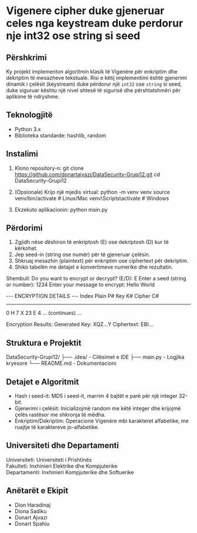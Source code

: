 # Vigenere cipher duke gjeneruar celes nga keystream duke perdorur nje int32 ose string si seed

## Përshkrimi
Ky projekt implementon algoritmin klasik të Vigenère për enkriptim dhe dekriptim të mesazheve tekstuale. Risi e këtij implementimi është gjenerimi dinamik i çelësit (keystream) duke përdorur një `int32` ose `string` si seed, duke siguruar kështu një nivel shtesë të sigurisë dhe përshtatshmëri për aplikime të ndryshme.

## Teknologjitë
- Python 3.x
- Biblioteka standarde: hashlib, random

## Instalimi
1. Klono repository-n:
   git clone https://github.com/donartajvazi/DataSecurity-Grupi12.git
   cd DataSecurity-Grupi12

2. (Opsionale) Krijo një mjedis virtual:
   python -m venv venv
   source venv/bin/activate    # Linux/Mac
   venv\Scripts\activate       # Windows

3. Ekzekuto aplikacionin:
   python main.py

## Përdorimi
1. Zgjidh nëse dëshiron të enkriptosh (E) ose dekriptosh (D) kur të kërkohet.
2. Jep seed-in (string ose numër) për të gjeneruar çelësin.
3. Shkruaj mesazhin (plaintext) për enkriptim ose ciphertext për dekriptim.
4. Shiko tabelën me detajet e konvertimeve numerike dhe rezultatin.

Shembull:
Do you want to encrypt or decrypt? (E/D): E
Enter a seed (string or number): 1234
Enter your message to encrypt: Hello World

--- ENCRYPTION DETAILS ---
Index Plain  P#   Key   K#   Cipher  C#
----- -----  ---- ----- ---- ------- ----
0     H      7    X     23  E       4
... (continues) ...

Encryption Results:
Generated Key: XQZ...Y
Ciphertext: EBI...

## Struktura e Projektit
DataSecurity-Grupi12/
├── .idea/                - Cilësimet e IDE
├── main.py               - Logjika kryesore
└── README.md             - Dokumentacioni

## Detajet e Algoritmit
- Hash i seed-it: MD5 i seed-it, marrim 4 bajtët e parë për një integer 32-bit.
- Gjenerimi i çelësit: Inicializojmë random me këtë integer dhe krijojmë çelës rastësor me shkronja të mëdha.
- Enkriptim/Dekriptim: Operacione Vigenère mbi karakteret alfabetike, me ruajtje të karaktereve jo-alfabetike.

## Universiteti dhe Departamenti
Universiteti: Universiteti i Prishtinës  
Fakulteti: Inxhinieri Elektrike dhe Kompjuterike  
Departamenti: Inxhinieri Kompjuterike dhe Softuerike

## Anëtarët e Ekipit
- Dion Haradinaj
- Diona Sadiku
- Donart Ajvazi
- Donart Spahiu

